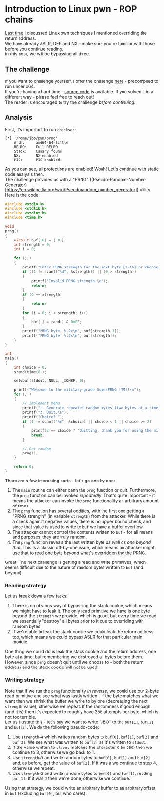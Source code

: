 # Introduction to Linux pwn - ROP chains
[Last time](https://github.com/yo-yo-yo-jbo/linux_pwn_ret) I discussed Linux pwn techniques I mentioned overriding the return address.  
We have already ASLR, DEP and NX - make sure you're familiar with those before you continue reading.  
In this post, we will be bypassing all three.

## The challenge
If you want to challenge yourself, I offer the challenge [here](prng) - precompiled to run under x64.  
If you're having a hard time - [source code](prng.c) is available. If you solved it in a different way - please feel free to reach out!  
The reader is encouraged to try the challenge *before continuing*.

## Analysis
First, it's important to run `checksec`:
```
[*] '/home/jbo/pwn/prng'
    Arch:     amd64-64-little
    RELRO:    Full RELRO
    Stack:    Canary found
    NX:       NX enabled
    PIE:      PIE enabled
```
As you can see, all protections are enabled! Woah! Let's continue with static code analysis then.  
The challenge provides us with a "PRNG" ((Pseudo-Random-Number-Generator)[https://en.wikipedia.org/wiki/Pseudorandom_number_generator]) utility.  
Here is the code:

```c
#include <stdio.h>
#include <stdlib.h>
#include <stdint.h>
#include <time.h>

void
prng()
{
	uint8_t buf[16] = { 0 };
	int strength = 0;
	int i = 0;

	for (;;)
	{
		printf("Enter PRNG strength for the next byte [1-16] or choose 0 to finish: ");
		if ((1 != scanf("%d", &strength)) || (0 > strength))
		{
			printf("Invalid PRNG strength.\n");
			return;
		}
		if (0 == strength)
		{
			return;
		}
		for (i = 0; i < strength; i++)
		{
			buf[i] = rand() & 0xFF;
		}
		printf("PRNG byte: %.2x\n", buf[strength-1]);
		printf("PRNG byte: %.2x\n", buf[strength]);
	}
}

int
main()
{
	int choice = 0;
	srand(time(0));

	setvbuf(stdout, NULL, _IONBF, 0);

	printf("Welcome to the military-grade SuperPRNG [TM]!\n");
	for (;;)
	{
		// Implement menu
		printf("1. Generate repeated random bytes (two bytes at a time).\n");
		printf("2. Quit.\n");
		printf("Choice? ");
		if (1 != scanf("%d", &choice) || choice < 1 || choice >= 2)
		{
			printf(2 == choice ? "Quitting, thank you for using the military-grade SuperPRNG [TM]!\n" : "Menu error!\n");
			break;
		}

		// Get random
		prng();
	}

	return 0;
}
```

There are a few interesting parts - let's go one by one:
1. The `main` routine can either cann the `prng` function or quit. Furthermore, the `prng` function can be invoked *repeatedly*. That's quite important - it means the attacker can invoke the `prng` functionality an arbitrary amount of times.
2. The `prng` function has several oddities, with the first one getting a "PRNG strength" (in variable `strength`) from the attacker. While there is a check against negative values, there is no upper bound check, and since that value is used to write to `buf` we have a buffer overflow.
3. The attacker cannot control the contents written to `buf` - for all means and purposes, they are truly random.
4. The `prng` function reveals the last written byte *as well as one beyond that*. This is a classic off-by-one issue, which means an attacker might use that to read one byte *beyond* what's overridden the the PRNG.

Great! The next challenge is getting a read and write primitives, which seems difficult due to the nature of random bytes written to `buf` (and beyond).

### Reading strategy
Let us break down a few tasks:
1. There is no obvious way of bypassing the stack cookie, which means we might have to leak it. The only read primitive we have is one byte beyond the `strength` we provide, which is good, but every time we read we essentially "destroy" all bytes prior to it due to overriding with random bytes.
2. If we're able to leak the stack cookie we could leak the return address too, which means we could bypass ASLR for that particular main module.

One thing we could do is leak the stack cookie and the return address, one byte at a time, but remembering we destroyed all bytes before them.  
However, since `prng` doesn't quit until we choose to - both the return address and the stack cookie will not be used!

### Writing strategy
Note that if we run the `prng` functionality *in reverse*, we could use our 2-byte read primitive and see what was lastly written - if the byte matches what we want then we shrink the buffer we write to by one (decreasing the next `strength` value), otherwise we repeat. If the randomness if good enough (and it is) then it's expected to roughly have 256 attempts per byte, which is not too terrible.  
Let us illustate this - let's say we want to write "JBO" to the `buf[1]`, `buf[2]` and `buf[3]`. We do the following pseudo-code:
1. Use `strength=4` which writes random bytes to `buf[0]`, `buf[1]`, `buf[2]` and `buf[3]`. We see what was written to `buf[3]` as it's written to `stdout`.
2. If the value written to `stdout` matches the character `O` (in `JBO`) then we continue to 3, otherwise we go back to 1.
3. Use `strength=3` and write random bytes to `buf[0]`, `buf[1]` and `buf[2]` and, as before, get the value of `buf[2]`. If it was `B` we continue to step 4, otherwise we repeat.
4. Use `strength=2` and write random bytes to `buf[0]` and `buf[1]`, reading `buf[1]`. If it was `J` then we're done, otherwise we continue.

Using that strategy, we could write an arbitrary buffer to an arbitrary offset in `buf` (excluding `buf[0]`, but who cares).



